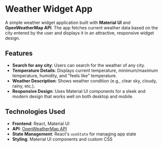 


# Weather Widget App

A simple weather widget application built with **Material UI** and **OpenWeatherMap API**. The app fetches current weather data based on the city entered by the user and displays it in an attractive, responsive widget design.

## Features

- **Search for any city**: Users can search for the weather of any city.
- **Temperature Details**: Displays current temperature, minimum/maximum temperature, humidity, and "feels like" temperature.
- **Weather Description**: Shows weather condition (e.g., clear sky, cloudy, rainy, etc.).
- **Responsive Design**: Uses Material UI components for a sleek and modern design that works well on both desktop and mobile.

## Technologies Used

- **Frontend**: React, Material UI
- **API**: [OpenWeatherMap API](https://openweathermap.org/api)
- **State Management**: React's `useState` for managing app state
- **Styling**: Material UI components and custom CSS


